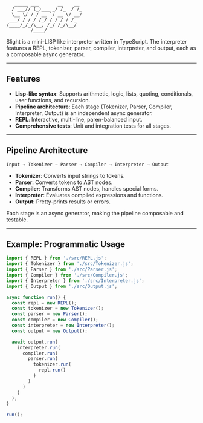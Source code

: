 ```
   _____ ___       __    __
  / ___// (_)___ _/ /_  / /_
  \__ \/ / / __ `/ __ \/ __/
 ___/ / / / /_/ / / / / /_
/____/_/_/\__, /_/ /_/\__/
         /____/
```

Slight is a mini-LISP like interpreter written in TypeScript. The interpreter features a REPL, tokenizer, parser, compiler, interpreter, and output, each as a composable async generator.

---

## Features
- **Lisp-like syntax**: Supports arithmetic, logic, lists, quoting, conditionals, user functions, and recursion.
- **Pipeline architecture**: Each stage (Tokenizer, Parser, Compiler, Interpreter, Output) is an independent async generator.
- **REPL**: Interactive, multi-line, paren-balanced input.
- **Comprehensive tests**: Unit and integration tests for all stages.

---

## Pipeline Architecture

```
Input → Tokenizer → Parser → Compiler → Interpreter → Output
```
- **Tokenizer**: Converts input strings to tokens.
- **Parser**: Converts tokens to AST nodes.
- **Compiler**: Transforms AST nodes, handles special forms.
- **Interpreter**: Evaluates compiled expressions and functions.
- **Output**: Pretty-prints results or errors.

Each stage is an async generator, making the pipeline composable and testable.

---

## Example: Programmatic Usage

```ts
import { REPL } from './src/REPL.js';
import { Tokenizer } from './src/Tokenizer.js';
import { Parser } from './src/Parser.js';
import { Compiler } from './src/Compiler.js';
import { Interpreter } from './src/Interpreter.js';
import { Output } from './src/Output.js';

async function run() {
  const repl = new REPL();
  const tokenizer = new Tokenizer();
  const parser = new Parser();
  const compiler = new Compiler();
  const interpreter = new Interpreter();
  const output = new Output();

  await output.run(
    interpreter.run(
      compiler.run(
        parser.run(
          tokenizer.run(
            repl.run()
          )
        )
      )
    )
  );
}

run();
```
